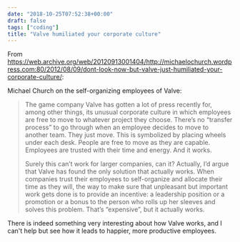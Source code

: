 ```yaml
---
date: "2018-10-25T07:52:38+00:00"
draft: false
tags: ["coding"]
title: "Valve humiliated your corporate culture"
---
```

From https://web.archive.org/web/20120913001404/http://michaelochurch.wordpress.com:80/2012/08/09/dont-look-now-but-valve-just-humiliated-your-corporate-culture/:


Michael Church on the self-organizing employees of Valve:

>The game company Valve has gotten a lot of press recently for, among other things, its unusual corporate culture in which employees are free to move to whatever project they choose. There’s no “transfer process” to go through when an employee decides to move to another team. They just move. This is symbolized by placing wheels under each desk. People are free to move as they are capable. Employees are trusted with their time and energy. And it works.
>
>Surely this can’t work for larger companies, can it? Actually, I’d argue that Valve has found the only solution that actually works. When companies trust their employees to self-organize and allocate their time as they will, the way to make sure that unpleasant but important work gets done is to provide an incentive: a leadership position or a promotion or a bonus to the person who rolls up her sleeves and solves this problem. That’s “expensive”, but it actually works.

There is indeed something very interesting about how Valve works, and I can't help but see how it leads to happier, more productive employees.
